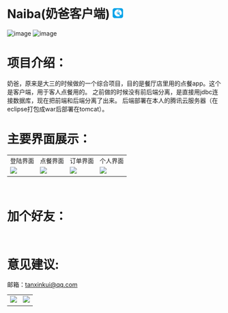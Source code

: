 # Naiba(奶爸客户端) <img src="https://github.com/TanXinKui/Naiba/raw/master/app/src/main/res/drawable/applogo.png" width="25" >
![image](https://img.shields.io/badge/Naiba-客户端-brightgreen.svg?style=plastic)
![image](https://img.shields.io/badge/Naiba-v1.0.0-blue.svg?style=plastic)
# 项目介绍：
奶爸，原来是大三的时候做的一个综合项目，目的是餐厅店里用的点餐app。这个是客户端，用于客人点餐用的。
之前做的时候没有前后端分离，是直接用jdbc连接数据库，现在把前端和后端分离了出来。
后端部署在本人的腾讯云服务器（在eclipse打包成war后部署在tomcat）。
# 主要界面展示：
<table border="0" >
<tr>
<td><center>登陆界面</center></td>
<td><center>点餐界面</center></td>
<td><center>订单界面</center></td>
<td><center>个人界面</center></td>
</tr> 
<tr>
<td><img src="http://www.tanxinkui.cn/tonxokTempFiles/naibaClient/login.jpg" width="120" ></td>
<td><img src="http://www.tanxinkui.cn/tonxokTempFiles/naibaClient/order.jpg" width="120" ></td>
<td><img src="http://www.tanxinkui.cn/tonxokTempFiles/naibaClient/list.jpg" width="120" ></td>
<td><img src="http://www.tanxinkui.cn/tonxokTempFiles/naibaClient/client.jpg" width="120" ></td>
</tr>
</table>
</center>  
</br>

# 加个好友：</br></br>
<table border="0">
<tr>
<td><img src="http://www.tanxinkui.cn/tonxokTempFiles/wechat.jpg" width="200" ></td>
<td><img src="http://www.tanxinkui.cn/tonxokTempFiles/qq.jpg" width="200" ></td>
</tr>

# 意见建议:
邮箱：tanxinkui@qq.com
